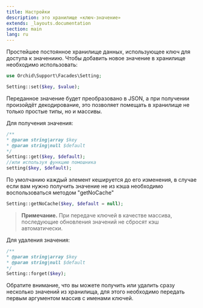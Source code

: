```yaml
---
title: Настройки
description: это хранилище «ключ-значение»
extends: _layouts.documentation
section: main
lang: ru
---
```


Простейшее постоянное хранилище данных, использующее ключ для доступа к значениию. 
Чтобы добавить новое значение в хранилище необходимо использовать:

```php
use Orchid\Support\Facades\Setting;

Setting::set($key, $value);
```

Переданное значение будет преобразовано в JSON, а при получении произойдёт декодирование, это позволяет помещать в хранилище не только простые типы, но и массивы.

Для получения значения:
```php
/**
* @param string|array $key
* @param string|null $default
*/
Setting::get($key, $default);
//или используя функцию помошника
setting($key, $default);
```

По умолчанию каждый элемент кешируется до его изменения, в случае если вам нужно получить значение не из кэша необходимо воспользоваться методом "getNoCache"

```php
Setting::getNoCache($key, $default = null);
```

> **Примечание.** При передаче ключей в качестве массива, последующие обновления значений не сбросят кэш автоматически.

Для удаления значения:

```php
/**
* @param string|array $key
* @param string|null $default
*/
Setting::forget($key);
```

Обратите внимание, что вы можете получить или удалить сразу несколько значений из хранилища, для этого необходимо передать первым аргументом массив с именами ключей.


